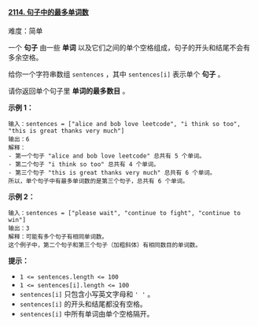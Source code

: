 ﻿#### [2114\. 句子中的最多单词数](https://leetcode.cn/problems/maximum-number-of-words-found-in-sentences/)

难度：简单

一个 **句子** 由一些 **单词** 以及它们之间的单个空格组成，句子的开头和结尾不会有多余空格。

给你一个字符串数组 `sentences` ，其中 `sentences[i]` 表示单个 **句子** 。

请你返回单个句子里 **单词的最多数目** 。

**示例 1：**

```
输入：sentences = ["alice and bob love leetcode", "i think so too", "this is great thanks very much"]
输出：6
解释：
- 第一个句子 "alice and bob love leetcode" 总共有 5 个单词。
- 第二个句子 "i think so too" 总共有 4 个单词。
- 第三个句子 "this is great thanks very much" 总共有 6 个单词。
所以，单个句子中有最多单词数的是第三个句子，总共有 6 个单词。
```

**示例 2：**

```
输入：sentences = ["please wait", "continue to fight", "continue to win"]
输出：3
解释：可能有多个句子有相同单词数。
这个例子中，第二个句子和第三个句子（加粗斜体）有相同数目的单词数。
```

**提示：**

-   `1 <= sentences.length <= 100`
-   `1 <= sentences[i].length <= 100`
-   `sentences[i]` 只包含小写英文字母和 `' '` 。
-   `sentences[i]` 的开头和结尾都没有空格。
-   `sentences[i]` 中所有单词由单个空格隔开。
